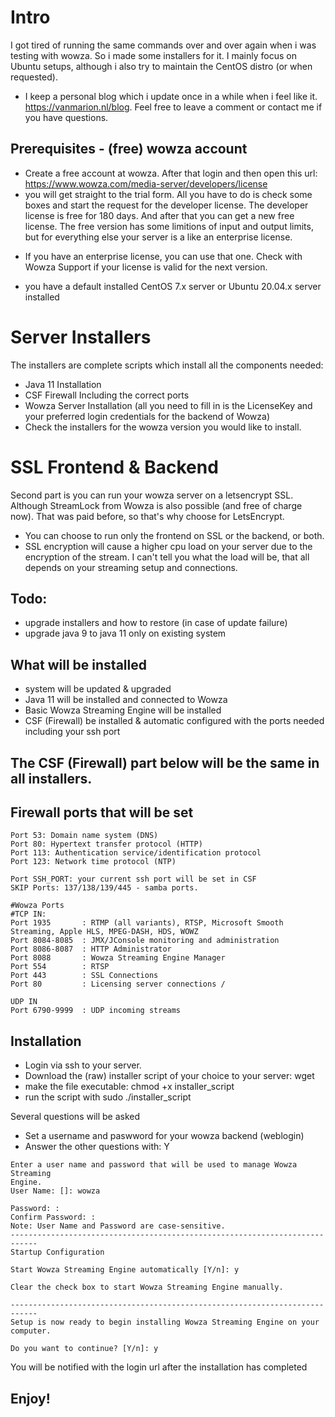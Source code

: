 # Intro
I got tired of running the same commands over and over again when i was testing with wowza. So i made some installers for it. I mainly focus on Ubuntu setups, although i also try to maintain the CentOS distro (or when requested).

* I keep a personal blog which i update once in a while when i feel like it. https://vanmarion.nl/blog. Feel free to leave a comment or contact me if you have questions. 

## Prerequisites - (free) wowza account
* Create a free account at wowza. After that login and then open this url: https://www.wowza.com/media-server/developers/license
* you will get straight to the trial form. All you have to do is check some boxes and start the request for the developer license. The developer license is free for 180 days. And after that you can get a new free license. The free version has some limitions of input and output limits, but for everything else your server is a like an enterprise license.

- If you have an enterprise license, you can use that one. Check with Wowza Support if your license is valid for the next version.
* you have a default installed CentOS 7.x server or Ubuntu 20.04.x server installed

# Server Installers 
The installers are complete scripts which install all the components needed:
- Java 11 Installation
- CSF Firewall Including the correct ports
- Wowza Server Installation (all you need to fill in is the LicenseKey and your preferred login credentials for the backend of Wowza)
- Check the installers for the wowza version you would like to install.

# SSL Frontend & Backend
Second part is you can run your wowza server on a letsencrypt SSL. Although StreamLock from Wowza is also possible (and free of charge now). That was paid before, so that's why choose for LetsEncrypt.
- You can choose to run only the frontend on SSL or the backend, or both.
- SSL encryption will cause a higher cpu load on your server due to the encryption of the stream. I can't tell you what the load will be, that all depends on your streaming setup and connections.

## Todo: 
- upgrade installers and how to restore (in case of update failure)
- upgrade java 9 to java 11 only on existing system


## What will be installed
* system will be updated & upgraded
* Java 11 will be installed and connected to Wowza
* Basic Wowza Streaming Engine will be installed
* CSF (Firewall) be installed & automatic configured with the ports needed including your ssh port


## The CSF (Firewall) part below will be the same in all installers.

## Firewall ports that will be set
```
Port 53: Domain name system (DNS)
Port 80: Hypertext transfer protocol (HTTP)
Port 113: Authentication service/identification protocol
Port 123: Network time protocol (NTP)

Port SSH_PORT: your current ssh port will be set in CSF
SKIP Ports: 137/138/139/445 - samba ports.

#Wowza Ports
#TCP IN:
Port 1935	    : RTMP (all variants), RTSP, Microsoft Smooth Streaming, Apple HLS, MPEG-DASH, HDS, WOWZ
Port 8084-8085  : JMX/JConsole monitoring and administration
Port 8086-8087  : HTTP Administrator
Port 8088		: Wowza Streaming Engine Manager
Port 554		: RTSP
Port 443		: SSL Connections
Port 80		    : Licensing server connections / 

UDP IN			
Port 6790-9999  : UDP incoming streams
```

## Installation
* Login via ssh to your server.
* Download the (raw) installer script of your choice to your server: wget 
* make the file executable: chmod +x installer_script
* run the script with sudo ./installer_script

Several questions will be asked
- Set a username and paswword for your wowza backend (weblogin)
- Answer the other questions with: Y
```
Enter a user name and password that will be used to manage Wowza Streaming
Engine.
User Name: []: wowza

Password: :
Confirm Password: :
Note: User Name and Password are case-sensitive.
----------------------------------------------------------------------------
Startup Configuration

Start Wowza Streaming Engine automatically [Y/n]: y

Clear the check box to start Wowza Streaming Engine manually.

----------------------------------------------------------------------------
Setup is now ready to begin installing Wowza Streaming Engine on your computer.

Do you want to continue? [Y/n]: y
```
You will be notified with the login url after the installation has completed

## Enjoy!